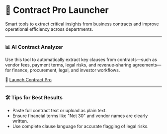 # 📄 Contract Pro Launcher

Smart tools to extract critical insights from business contracts and improve operational efficiency across departments.

---

### 📊 AI Contract Analyzer

Use this tool to automatically extract key clauses from contracts—such as vendor fees, payment terms, legal risks, and revenue-sharing agreements—for finance, procurement, legal, and investor workflows.

🔗 [Launch Contract Pro](https://script.google.com/macros/s/AKfycbxoXdKLsk2sJKlN7CLS241b3kd79AISfX6Ua94F6YpRwcCn_0D8vJ3Jb0_wXEmznd14/exec)

---

### 🛠️ Tips for Best Results
- Paste full contract text or upload as plain text.
- Ensure financial terms like "Net 30" and vendor names are clearly written.
- Use complete clause language for accurate flagging of legal risks.
